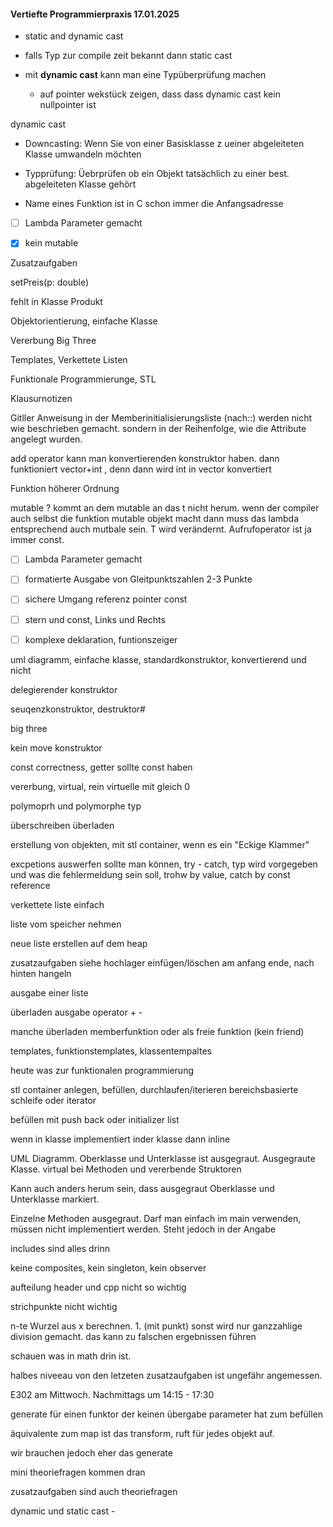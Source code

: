 #### Vertiefte Programmierpraxis 17.01.2025

- static and dynamic cast

- falls Typ zur compile zeit bekannt dann static cast

- mit **dynamic cast** kann man eine Typüberprüfung machen
  
  - auf pointer wekstück zeigen, dass dass dynamic cast kein nullpointer ist

dynamic cast

- Downcasting: Wenn Sie von einer Basisklasse z ueiner abgeleiteten Klasse umwandeln möchten

- Typprüfung: Üebrprüfen ob ein Objekt tatsächlich zu einer best. abgeleiteten Klasse gehört

- Name eines Funktion ist in C schon immer die Anfangsadresse

- [ ] Lambda Parameter gemacht

- [x] kein mutable

Zusatzaufgaben

setPreis(p: double)

fehlt in Klasse Produkt

Objektorientierung, einfache Klasse

Vererbung Big Three

Templates, Verkettete Listen

Funktionale Programmierunge, STL

Klausurnotizen

Gitller Anweisung in der Memberinitialisierungsliste (nach::) werden nicht wie beschrieben gemacht. sondern in der Reihenfolge, wie die Attribute angelegt wurden.

add operator kann man konvertierenden konstruktor haben. dann funktioniert vector+int , denn dann wird int in vector konvertiert

Funktion höherer Ordnung

mutable ? kommt an dem mutable an das t nicht herum. wenn der compiler auch selbst die funktion mutable objekt macht dann muss das lambda entsprechend auch mutbale sein. T wird verändernt. Aufrufoperator ist ja immer const.

- [ ] Lambda Parameter gemacht

- [ ] formatierte Ausgabe von Gleitpunktszahlen 2-3 Punkte

- [ ] sichere Umgang referenz pointer const

- [ ] stern und const, Links und Rechts

- [ ] komplexe deklaration, funtionszeiger

uml diagramm, einfache klasse, standardkonstruktor, konvertierend und nicht

delegierender konstruktor

seuqenzkonstruktor, destruktor#

big three

kein move konstruktor

const correctness, getter sollte const haben

vererbung, virtual, rein virtuelle mit gleich 0

polymoprh und polymorphe typ

überschreiben überladen

erstellung von objekten, mit stl container, wenn es ein "Eckige Klammer"

excpetions auswerfen sollte man können, try - catch, typ wird vorgegeben und was die fehlermeldung sein soll, trohw by value, catch by const reference

verkettete liste einfach

liste vom speicher nehmen

neue liste erstellen auf dem heap

zusatzaufgaben siehe hochlager einfügen/löschen am anfang ende, nach hinten hangeln

ausgabe einer liste

überladen ausgabe operator + -

manche überladen memberfunktion oder als freie funktion (kein friend)

templates, funktionstemplates, klassentempaltes

heute was zur funktionalen programmierung

stl container anlegen, befüllen, durchlaufen/iterieren bereichsbasierte schleife oder iterator

befüllen mit push back oder initializer list

wenn in klasse implementiert inder klasse dann inline

UML Diagramm. Oberklasse und Unterklasse ist ausgegraut. Ausgegraute Klasse. virtual bei Methoden und vererbende Struktoren

Kann auch anders herum sein, dass ausgegraut Oberklasse und Unterklasse markiert.

Einzelne Methoden ausgegraut. Darf man einfach im main verwenden, müssen nicht implementiert werden. Steht jedoch in der Angabe

includes sind alles drinn

keine composites, kein singleton, kein observer

aufteilung header und cpp nicht so wichtig

strichpunkte nicht wichtig

n-te Wurzel aus x berechnen. 1. (mit punkt) sonst wird nur ganzzahlige division gemacht. das kann zu falschen ergebnissen führen

schauen was in math drin ist.

halbes niveeau von den letzeten zusatzaufgaben ist ungefähr angemessen.

E302 am Mittwoch. Nachmittags um 14:15 - 17:30

generate für einen funktor der keinen übergabe parameter hat zum befüllen

äquivalente zum map ist das transform, ruft für jedes objekt auf.

wir brauchen jedoch eher das generate

mini theoriefragen kommen dran

zusatzaufgaben sind auch theoriefragen 

dynamic und static cast - 
